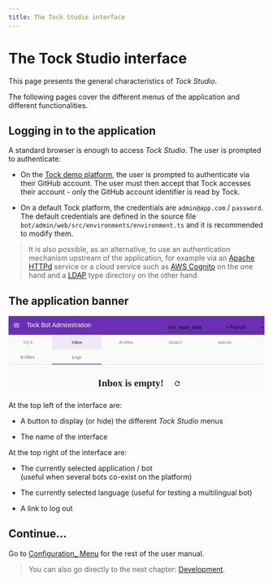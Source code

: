 ```yaml
---
title: The Tock Studio interface
---
```


# The Tock Studio interface

This page presents the general characteristics of _Tock Studio_.

The following pages cover the different menus of the application and different functionalities.

## Logging in to the application

A standard browser is enough to access _Tock Studio_. The user is prompted to authenticate:

* On the [Tock demo platform](https://demo.tock.ai/),
the user is prompted to authenticate via their GitHub account. The user must then accept that Tock accesses
their account - only the GitHub account identifier is read by Tock.

* On a default Tock platform, the credentials are `admin@app.com` / `password`.<br/>The default credentials
are defined in the source file `bot/admin/web/src/environments/environment.ts` and it is recommended to modify them.

> It is also possible, as an alternative, to use an authentication mechanism upstream of the application, for example via
>an [Apache HTTPd](https://httpd.apache.org/) service or a cloud service such as [AWS Cognito](https://aws.amazon.com/fr/cognito/)
>on the one hand and a [LDAP](https://fr.wikipedia.org/wiki/Lightweight_Directory_Access_Protocol) type directory on the other hand.

## The application banner

![Tock banner](../../img/inbox.png "Tock interface example")

At the top left of the interface are:

* A button to display (or hide) the different _Tock Studio_ menus

* The name of the interface

At the top right of the interface are:

* The currently selected application / bot
<br/>(useful when several bots co-exist on the platform)

* The currently selected language (useful for testing a multilingual bot)

* A link to log out

## Continue...

Go to [Configuration_ Menu](../../user/studio/configuration.md.md) for the rest of the user manual.

> You can also go directly to the next chapter: [Development](../../../dev/modes.md).